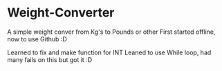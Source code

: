# Weight-Converter
A simple weight conver from Kg's to Pounds or other
First started offline, now to use Github :D

Learned to fix and make function for INT
Leaned to use While loop, had many fails on this but got it :D
